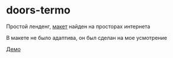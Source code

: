 # doors-termo

Простой ленденг, [макет](https://www.figma.com/file/ZdqFDvVI0lfofL5Fs6soJM/%D0%B4%D0%B2%D0%B5%D1%80%D0%B8-%D1%82%D0%B5%D1%80%D0%BC%D0%BE-(Copy)?node-id=40%3A5) найден на просторах интернета

В макете не было адаптива, он был сделан на мое усмотрение

[Демо](https://ksufanka91.github.io/doors-termo/)